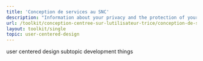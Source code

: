 ```yaml
---
title: 'Conception de services au SNC'
description: "Information about your privacy and the protection of your personal information."
url: /toolkit/conception-centree-sur-lutilisateur-trice/conception-de-services-au-SNC
layout: toolkit/single
topic: user-centered-design
---
```



<p>user centered design subtopic development things</p>